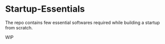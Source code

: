 # Startup-Essentials

The repo contains few essential softwares required while building a startup from scratch. 

WIP
